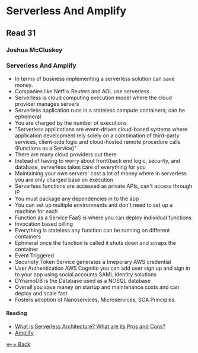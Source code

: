 # Serverless And Amplify

## Read 31

### Joshua McCluskey

### Serverless And Amplify

- In terms of business implementing a serverless solution can save money.
- Companies like Netflix Reuters and AOL use serverless
- Serverless is cloud computing execution model where the cloud provider manages servers
- Serverless application runs in a stateless compute containers; can be ephemeral
- You are charged by the number of executions 
- "Serverless applications are event-driven cloud-based systems where application development rely solely on a combination of third-party services, client-side logic and cloud-hosted remote procedure calls (Functions as a Service)"
- There are many cloud providers out there
- Instead of having to worry about front/back end logic, security, and database, serverless takes care of everything for you
- Maintaining your own servers' cost a lot of money where in serverless you are only charged base on execution
- Serverless functions are accessed as private APIs, can't access through IP
- You must package any dependencies in to the app 
- You can set up multiple environments and  don't need to set up a machine for each
- Function as a Service FaaS is where you can deploy individual functions 
- Invocation based billing
- Everything is stateless any function can be running on different containers
- Ephmeral once the function is called it shuts down and scraps the container
- Event Triggered 
- Securioty Token Service generates a tmeporary AWS credential
- User Authentication AWS Cognitio you can add user sign up and sign in to your app using social accounts SAML identity solutions
- DYnamoDB is the Database used as a NOSQL database
- Overall you save maney on startup and maintenance costs and can deploy and scale fast 
- Fosters adoption of Nanoservices, Microservices, SOA Principles.
#### Reading

- [What is Serverless Architecture? What are its Pros and Cons?](https://hackernoon.com/what-is-serverless-architecture-what-are-its-pros-and-cons-cc4b804022e9)
- [Amplify](https://aws.amazon.com/amplify/)


[<=== Back](../README.md)
